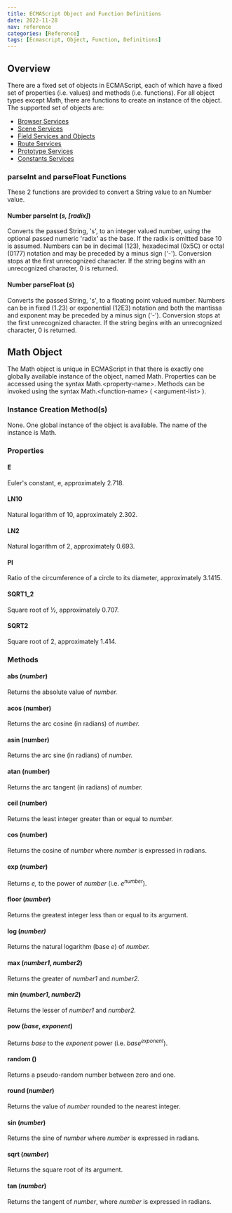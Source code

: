 ```yaml
---
title: ECMAScript Object and Function Definitions
date: 2022-11-28
nav: reference
categories: [Reference]
tags: [Ecmascript, Object, Function, Definitions]
---
```

## Overview

There are a fixed set of objects in ECMAScript, each of which have a fixed set of properties (i.e. values) and methods (i.e. functions). For all object types except Math, there are functions to create an instance of the object. The supported set of objects are:

* [Browser Services](browser-services)
* [Scene Services](scene-services)
* [Field Services and Objects](field-services-and-objects)
* [Route Services](route-services)
* [Prototype Services](prototype-services)
* [Constants Services](constants-services)

### parseInt and parseFloat Functions

These 2 functions are provided to convert a String value to an Number value.

#### Number **parseInt** (*s, [radix]*)

Converts the passed String, 's', to an integer valued number, using the optional passed numeric 'radix' as the base. If the radix is omitted base 10 is assumed. Numbers can be in decimal (123), hexadecimal (0x5C) or octal (0177) notation and may be preceded by a minus sign ('-'). Conversion stops at the first unrecognized character. If the string begins with an unrecognized character, 0 is returned.

#### Number **parseFloat** (*s*)

Converts the passed String, 's', to a floating point valued number. Numbers can be in fixed (1.23) or exponential (12E3) notation and both the mantissa and exponent may be preceded by a minus sign ('-'). Conversion stops at the first unrecognized character. If the string begins with an unrecognized character, 0 is returned.

## Math Object

The Math object is unique in ECMAScript in that there is exactly one globally available instance of the object, named Math. Properties can be accessed using the syntax Math.\<property-name\>. Methods can be invoked using the syntax Math.\<function-name\> ( \<argument-list\> ).

### Instance Creation Method\(s\)

None. One global instance of the object is available. The name of the instance is Math.

### Properties

#### **E**

Euler's constant, e, approximately 2.718.

#### **LN10**

Natural logarithm of 10, approximately 2.302.

#### **LN2**

Natural logarithm of 2, approximately 0.693.

#### **PI**

Ratio of the circumference of a circle to its diameter, approximately 3.1415.

#### **SQRT1_2**

Square root of ½, approximately 0.707.

#### **SQRT2**

Square root of 2, approximately 1.414.

### Methods

#### **abs** (*number*)

Returns the absolute value of *number.*

#### **acos** (number)

Returns the arc cosine (in radians) of *number.*

#### **asin** (number)

Returns the arc sine (in radians) of *number.*

#### **atan** (number)

Returns the arc tangent (in radians) of *number.*

#### **ceil** (number)

Returns the least integer greater than or equal to *number.*

#### **cos** (number)

Returns the cosine of *number* where *number* is expressed in radians.

#### **exp** (*number*)

Returns *e,* to the power of *number* (i.e. *e*<sup>*number*</sup>).

#### **floor** (*number*)

Returns the greatest integer less than or equal to its argument.

#### **log** (*number)*

Returns the natural logarithm (base *e*) of *number.*

#### **max** (*number1*, *number2*)

Returns the greater of *number1* and *number2.*

#### **min** (*number1*, *number2*)

Returns the lesser of *number1* and *number2.*

#### **pow** (*base*, *exponent*)

Returns *base* to the *exponent* power (i.e. *base*<sup>*exponent*</sup>).

#### **random** ()

Returns a pseudo-random number between zero and one.

#### **round** (*number*)

Returns the value of *number* rounded to the nearest integer.

#### **sin** (*number*)

Returns the sine of *number* where *number* is expressed in radians.

#### **sqrt** (*number*)

Returns the square root of its argument.

#### **tan** (*number*)

Returns the tangent of *number*, where *number* is expressed in radians.
